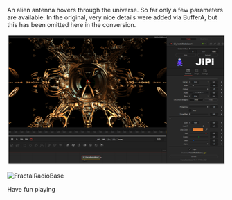 <!-- +++ DO NOT REMOVE THIS COMMENT +++ DO NOT ADD OR EDIT ANY TEXT BEFORE THIS LINE +++ IT WOULD BE A REALLY BAD IDEA +++ -->

An alien antenna hovers through the universe. So far only a few parameters are available.
In the original, very nice details were added via BufferA, but this has been omitted here in the conversion.

[![FractalRadioBase](FractalRadioBase.png)](FractalRadioBase.fuse)

![FractalRadioBase](https://user-images.githubusercontent.com/78935215/111519940-e2afab00-8757-11eb-883a-e8578422e648.gif)

Have fun playing

<!-- +++ DO NOT REMOVE THIS COMMENT +++ DO NOT EDIT ANY TEXT THAT COMES AFTER THIS LINE +++ TRUST ME: JUST DON'T DO IT +++ -->
